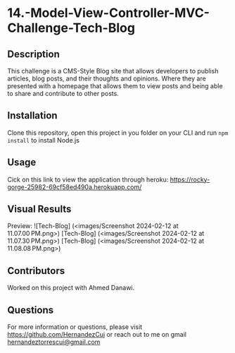 # 14.-Model-View-Controller-MVC-Challenge-Tech-Blog

## Description 
This challenge is a CMS-Style Blog site that allows developers to publish articles, blog posts, and their thoughts and opinions. Where they are presented with a homepage that allows them to view posts and being able to share and contribute to other posts.

## Installation 
Clone this repository, open this project in you folder on your CLI and run ```npm install``` to install Node.js

## Usage 

Cick on this link to view the application through heroku:  https://rocky-gorge-25982-69cf58ed490a.herokuapp.com/

## Visual Results

Preview: ![Tech-Blog] (<images/Screenshot 2024-02-12 at 11.07.00 PM.png>)
[Tech-Blog] (<images/Screenshot 2024-02-12 at 11.07.30 PM.png>)
[Tech-Blog] (<images/Screenshot 2024-02-12 at 11.08.08 PM.png>)


## Contributors

Worked on this project with Ahmed Danawi. 

## Questions

For more information or questions, please visit https://github.com/HernandezCui or reach out to me on gmail hernandeztorrescui@gmail.com